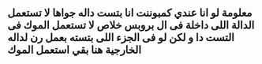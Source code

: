 معلومة 
لو انا عندي كمبوننت انا بتست داله جواها لا تستعمل الدالة اللى داخلة فى ال بروبس خلاص لا تستعمل الموك فى التست دا
و لكن لو فى الجزء اللى بتسته بعمل رن لداله الخارجية هنا بقي استعمل الموك
--------------------------------------------------------------------------------
